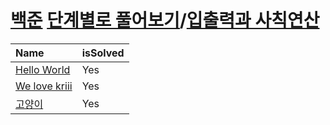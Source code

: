 # [백준](https://www.acmicpc.net/) [단계별로 풀어보기](https://www.acmicpc.net/step)/[입출력과 사칙연산](https://www.acmicpc.net/step/1)

| Name | isSolved |
| :------------- | :------------- |
| [Hello World](https://www.acmicpc.net/problem/2557) | Yes |
| [We love kriii](https://www.acmicpc.net/problem/10718) | Yes |
| [고양이](https://www.acmicpc.net/problem/10171) | Yes |
